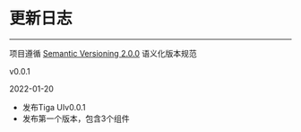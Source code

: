 
# 更新日志

----

项目遵循 [Semantic Versioning 2.0.0](http://semver.org/lang/zh-CN/) 语义化版本规范

<div class="row changelog">
  <div class="at-timeline">
    <div class="at-timeline__item at-timeline__item--last at-timeline__item--custom at-timeline__item--error">
      <div class="at-timeline__tail"></div>
      <div class="at-timeline__dot">
        <i class="icon icon-award"></i>
      </div>
      <div class="at-timeline__content">
        <p class="head">v0.0.1</p>
        <p class="time">
          <span>2022-01-20</span>
        </p>
        <ul class="content">
          <li>发布<span>Tiga UI</span>v0.0.1</li>
          <li>发布第一个版本，包含<span>3</span>个组件</li>
        </ul>
      </div>
    </div>
  </div>
</div>
